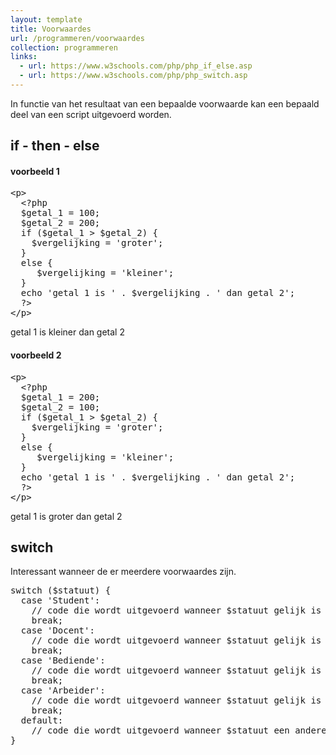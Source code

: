 ```yaml
---
layout: template
title: Voorwaardes
url: /programmeren/voorwaardes
collection: programmeren
links:
  - url: https://www.w3schools.com/php/php_if_else.asp
  - url: https://www.w3schools.com/php/php_switch.asp
---
```

In functie van het resultaat van een bepaalde voorwaarde kan een bepaald deel van een script uitgevoerd worden. 

## if - then - else

#### voorbeeld 1
<pre data-enlighter-theme="beyond" data-enlighter-language="php">
&lt;p&gt;
  &lt;?php 
  $getal_1 = 100; 
  $getal_2 = 200; 
  if ($getal_1 > $getal_2) {
    $vergelijking = 'groter'; 
  }
  else {
     $vergelijking = 'kleiner'; 
  }
  echo 'getal 1 is ' . $vergelijking . ' dan getal 2'; 
  ?&gt;
&lt;/p&gt;
</pre>

<div class="shadow result">
<p>getal 1 is kleiner dan getal 2</p>
</div>

#### voorbeeld 2

<pre data-enlighter-theme="beyond" data-enlighter-language="php">
&lt;p&gt;
  &lt;?php 
  $getal_1 = 200; 
  $getal_2 = 100; 
  if ($getal_1 > $getal_2) {
    $vergelijking = 'groter'; 
  }
  else {
     $vergelijking = 'kleiner'; 
  }
  echo 'getal 1 is ' . $vergelijking . ' dan getal 2'; 
  ?&gt;
&lt;/p&gt;
</pre>

<div class="shadow result">
<p>getal 1 is groter dan getal 2</p>
</div>

## switch

Interessant wanneer de er meerdere voorwaardes zijn.

<pre data-enlighter-theme="beyond" data-enlighter-language="php">
switch ($statuut) {
  case 'Student':
    // code die wordt uitgevoerd wanneer $statuut gelijk is aan 'Student'
    break;
  case 'Docent':
    // code die wordt uitgevoerd wanneer $statuut gelijk is aan 'Docent'
    break;
  case 'Bediende':
    // code die wordt uitgevoerd wanneer $statuut gelijk is aan 'Bediende'
    break;
  case 'Arbeider':
    // code die wordt uitgevoerd wanneer $statuut gelijk is aan 'Arbeider'
    break;    
  default:
    // code die wordt uitgevoerd wanneer $statuut een andere waarde heeft
}
</pre>